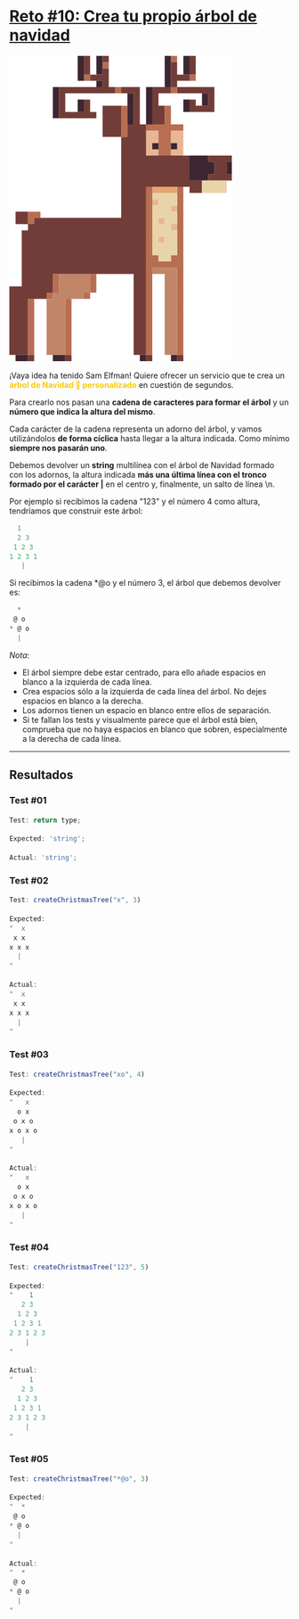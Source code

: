 # [Reto #10: Crea tu propio árbol de navidad](https://adventjs.dev/es/challenges/2023/10)

![Reto_10](../Assets/Retos_PNG/10.png)

¡Vaya idea ha tenido Sam Elfman! Quiere ofrecer un servicio que te crea un <strong style="color:rgb(250 202 2)">árbol de Navidad 🎄 personalizado</strong> en cuestión de segundos.

Para crearlo nos pasan una **cadena de caracteres para formar el árbol** y un **número que indica la altura del mismo**.

Cada carácter de la cadena representa un adorno del árbol, y vamos utilizándolos **de forma cíclica** hasta llegar a la altura indicada. Como mínimo **siempre nos pasarán uno**.

Debemos devolver un **string** multilínea con el árbol de Navidad formado con los adornos, la altura indicada **más una última línea con el tronco formado por el carácter |** en el centro y, finalmente, un salto de línea \n.

Por ejemplo si recibimos la cadena "123" y el número 4 como altura, tendríamos que construir este árbol:

```js
  1
  2 3
 1 2 3
1 2 3 1
   |
```

Si recibimos la cadena \*@o y el número 3, el árbol que debemos devolver es:

```js
  *
 @ o
* @ o
  |
```

_Nota_:

- El árbol siempre debe estar centrado, para ello añade espacios en blanco a la izquierda de cada línea.
- Crea espacios sólo a la izquierda de cada línea del árbol. No dejes espacios en blanco a la derecha.
- Los adornos tienen un espacio en blanco entre ellos de separación.
- Si te fallan los tests y visualmente parece que el árbol está bien, comprueba que no haya espacios en blanco que sobren, especialmente a la derecha de cada línea.

---

## Resultados

### Test #01

```js
Test: return type;

Expected: 'string';

Actual: 'string';
```

### Test #02

```js
Test: createChristmasTree("x", 3)

Expected:
"  x
 x x
x x x
  |
"

Actual:
"  x
 x x
x x x
  |
"
```

### Test #03

```js
Test: createChristmasTree("xo", 4)

Expected:
"   x
  o x
 o x o
x o x o
   |
"

Actual:
"   x
  o x
 o x o
x o x o
   |
"
```

### Test #04

```js
Test: createChristmasTree("123", 5)

Expected:
"    1
   2 3
  1 2 3
 1 2 3 1
2 3 1 2 3
    |
"

Actual:
"    1
   2 3
  1 2 3
 1 2 3 1
2 3 1 2 3
    |
"
```

### Test #05

```js
Test: createChristmasTree("*@o", 3)

Expected:
"  *
 @ o
* @ o
  |
"

Actual:
"  *
 @ o
* @ o
  |
"
```
